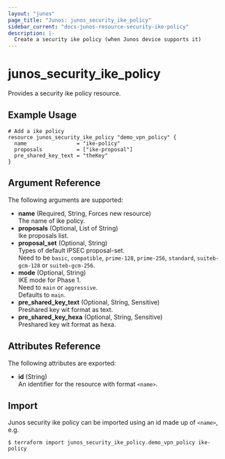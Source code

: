 ```yaml
---
layout: "junos"
page_title: "Junos: junos_security_ike_policy"
sidebar_current: "docs-junos-resource-security-ike-policy"
description: |-
  Create a security ike policy (when Junos device supports it)
---
```


# junos_security_ike_policy

Provides a security ike policy resource.

## Example Usage

```hcl
# Add a ike policy
resource junos_security_ike_policy "demo_vpn_policy" {
  name                = "ike-policy"
  proposals           = ["ike-proposal"]
  pre_shared_key_text = "theKey"
}
```

## Argument Reference

The following arguments are supported:

- **name** (Required, String, Forces new resource)  
  The name of ike policy.
- **proposals** (Optional, List of String)  
  Ike proposals list.
- **proposal_set** (Optional, String)  
  Types of default IPSEC proposal-set.  
  Need to be `basic`, `compatible`, `prime-128`, `prime-256`, `standard`, `suiteb-gcm-128` or `suiteb-gcm-256`.
- **mode** (Optional, String)  
  IKE mode for Phase 1.  
  Need to `main` or `aggressive`.  
  Defaults to `main`.
- **pre_shared_key_text** (Optional, String, Sensitive)  
  Preshared key wit format as text.
- **pre_shared_key_hexa** (Optional, String, Sensitive)  
  Preshared key wit format as hexa.

## Attributes Reference

The following attributes are exported:

- **id** (String)  
  An identifier for the resource with format `<name>`.

## Import

Junos security ike policy can be imported using an id made up of `<name>`, e.g.

```shell
$ terraform import junos_security_ike_policy.demo_vpn_policy ike-policy
```
